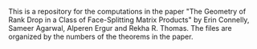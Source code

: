 This is a repository for the computations in the paper "The Geometry of Rank Drop in a Class of Face-Splitting Matrix Products" by Erin Connelly, Sameer Agarwal, Alperen Ergur and Rekha R. Thomas.
The files are organized by the numbers of the theorems in the paper. 
